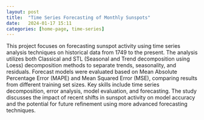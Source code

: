 ```yaml
---
layout: post
title:  "Time Series Forecasting of Monthly Sunspots"
date:   2024-01-17 15:11
categories: [home-page, time-series]
---
```


This project focuses on forecasting sunspot activity using time series analysis techniques on historical data from 1749 to the present. The analysis utilizes both Classical and STL (Seasonal and Trend decomposition using Loess) decomposition methods to separate trends, seasonality, and residuals. Forecast models were evaluated based on Mean Absolute Percentage Error (MAPE) and Mean Squared Error (MSE), comparing results from different training set sizes. Key skills include time series decomposition, error analysis, model evaluation, and forecasting. The study discusses the impact of recent shifts in sunspot activity on model accuracy and the potential for future refinement using more advanced forecasting techniques.


